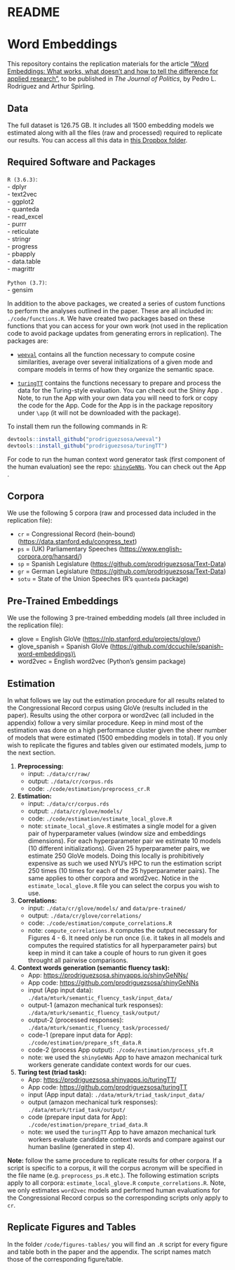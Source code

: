 README
================

# Word Embeddings

This repository contains the replication materials for the article
[“Word Embeddings: What works, what doesn’t and how to tell the
difference for applied
research”](https://github.com/ArthurSpirling/EmbeddingsPaper), to be
published in *The Journal of Politics*, by Pedro L. Rodriguez and Arthur
Spirling.

## Data

The full dataset is 126.75 GB. It includes all 1500 embedding models we
estimated along with all the files (raw and processed) required to
replicate our results. You can access all this data in [this Dropbox
folder](https://www.dropbox.com/sh/p2g0x7u1af0g1hv/AACSyEKbjPfo4sSZqFNGThgwa?dl=0).

## Required Software and Packages

`R (3.6.3)`:  
\- dplyr  
\- text2vec  
\- ggplot2  
\- quanteda  
\- read\_excel  
\- purrr  
\- reticulate  
\- stringr  
\- progress  
\- pbapply  
\- data.table  
\- magrittr  

`Python (3.7)`:  
\- gensim  

In addition to the above packages, we created a series of custom
functions to perform the analyses outlined in the paper. These are all
included in: `./code/functions.R`. We have created two packages based on
these functions that you can access for your own work (not used in the
replication code to avoid package updates from generating errors in
replication). The packages are:

  - [`weeval`](https://github.com/prodriguezsosa/weeval) contains all
    the function necessary to compute cosine similarities, average over
    several initializations of a given mode and compare models in terms
    of how they organize the semantic space.

  - [`turingTT`](https://github.com/prodriguezsosa/turingTT) contains
    the functions necessary to prepare and process the data for the
    Turing-style evaluation. You can check out the Shiny App
    [](https://prodriguezsosa.shinyapps.io/turingTT/). Note, to run the
    App with your own data you will need to fork or copy the code for
    the App. Code for the App is in the package repository under `\app`
    (it will not be downloaded with the package).  

To install them run the following commands in R:  

``` r
devtools::install_github("prodriguezsosa/weeval")
devtools::install_github("prodriguezsosa/turingTT")
```

For code to run the human context word generator task (first component
of the human evaluation) see the repo:
[`shinyGeNNs`](https://github.com/prodriguezsosa/shinyGeNNs). You can
check out the App [](https://prodriguezsosa.shinyapps.io/shinyGeNNs/).

## Corpora

We use the following 5 corpora (raw and processed data included in the
replication file):  

  - `cr` = Congressional Record (hein-bound)
    (<https://data.stanford.edu/congress_text>)
  - `ps` = (UK) Parliamentary Speeches
    (<https://www.english-corpora.org/hansard/>)
  - `sp` = Spanish Legislature
    (<https://github.com/prodriguezsosa/Text-Data>)
  - `gr` = German Legislature
    (<https://github.com/prodriguezsosa/Text-Data>)
  - `sotu` = State of the Union Speeches (R’s `quanteda` package)

## Pre-Trained Embeddings

We use the following 3 pre-trained embedding models (all three included
in the replication file):  

  - glove = English GloVe (<https://nlp.stanford.edu/projects/glove/>)
  - glove\_spanish = Spanish GloVe
    (<https://github.com/dccuchile/spanish-word-embeddings)\>
  - word2vec = English word2vec (Python’s gensim package)

## Estimation

In what follows we lay out the estimation procedure for all results
related to the Congressional Record corpus using GloVe (results included
in the paper). Results using the other corpora or word2vec (all included
in the appendix) follow a very similar procedure. Keep in mind most of
the estimation was done on a high performance cluster given the sheer
number of models that were estimated (1500 embedding models in total).
If you only wish to replicate the figures and tables given our estimated
models, jump to the next section.

1.  **Preprocessing:**
      - input: `./data/cr/raw/`
      - output: `./data/cr/corpus.rds`
      - code: `./code/estimation/preprocess_cr.R`
2.  **Estimation:**
      - input: `./data/cr/corpus.rds`
      - output: `./data/cr/glove/models/`
      - code: `./code/estimation/estimate_local_glove.R`
      - note: `stimate_local_glove.R` estimates a single model for a
        given pair of hyperparameter values (window size and embeddings
        dimensions). For each hyperparameter pair we estimate 10 models
        (10 different initializations). Given 25 hyperparameter pairs,
        we estimate 250 GloVe models. Doing this locally is
        prohibitively expensive as such we used NYU’s HPC to run the
        estimation script 250 times (10 times for each of the 25
        hyperparameter pairs). The same applies to other corpora and
        word2vec. Notice in the `estimate_local_glove.R` file you can
        select the corpus you wish to use.
3.  **Correlations:**
      - input: `./data/cr/glove/models/` and `data/pre-trained/`
      - output: `./data/cr/glove/correlations/`
      - code: `./code/estimation/compute_correlations.R`
      - note: `compute_correlations.R` computes the output necessary for
        Figures 4 - 6. It need only be run once (i.e. it takes in all
        models and computes the required statistics for all
        hyperparameter pairs) but keep in mind it can take a couple of
        hours to run given it goes throught all pairwise comparisons.
4.  **Context words generation (semantic fluency task):**
      - App: <https://prodriguezsosa.shinyapps.io/shinyGeNNs/>
      - App code: <https://github.com/prodriguezsosa/shinyGeNNs>
      - input (App input data):
        `./data/mturk/semantic_fluency_task/input_data/`
      - output-1 (amazon mechanical turk responses):
        `./data/mturk/semantic_fluency_task/output/`
      - output-2 (processed responses):
        `./data/mturk/semantic_fluency_task/processed/`
      - code-1 (prepare input data for App):
        `./code/estimation/prepare_sft_data.R`
      - code-2 (process App output): `./code/estimation/process_sft.R`
      - note: we used the `shinyGeNNs` App to have amazon mechanical
        turk workers generate candidate context words for our cues.
5.  **Turing test (triad task):**
      - App: <https://prodriguezsosa.shinyapps.io/turingTT/>
      - App code: <https://github.com/prodriguezsosa/turingTT>
      - input (App input data): `./data/mturk/triad_task/input_data/`
      - output (amazon mechanical turk responses):
        `./data/mturk/triad_task/output/`
      - code (prepare input data for App):
        `./code/estimation/prepare_triad_data.R`
      - note: we used the `turingTT` App to have amazon mechanical turk
        workers evaluate candidate context words and compare against our
        human basline (generated in step 4).

**Note:** follow the same procedure to replicate results for other
corpora. If a script is specific to a corpus, it will the corpus acronym
will be specified in the file name (e.g. `preprocess_ps.R` etc.). The
following estimation scripts apply to all corpora:
`estimate_local_glove.R` `compute_correlations.R`. Note, we only
estimates `word2vec` models and performed human evaluations for the
Congressional Record corpus so the corresponding scripts only apply to
`cr`.

## Replicate Figures and Tables

In the folder `/code/figures-tables/` you will find an `.R` script for
every figure and table both in the paper and the appendix. The script
names match those of the corresponding figure/table.
